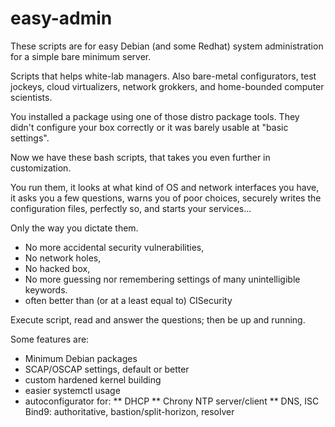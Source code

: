 # easy-admin
These scripts are for easy Debian (and some Redhat) system administration for a
simple bare minimum server.

Scripts that helps white-lab managers. Also bare-metal configurators, test jockeys, cloud virtualizers, network grokkers, and home-bounded computer scientists.

You installed a package using one of those distro package tools. They didn't configure your box correctly or it was barely usable at "basic settings".

Now we have these bash scripts, that takes you even further in customization.

You run them,
it looks at what kind of OS and network interfaces you have,
it asks you a few questions, warns you of poor choices,
securely writes the configuration files, perfectly so,
and starts your services...

Only the way you dictate them.

* No more accidental security vulnerabilities,
* No network holes,
* No hacked box,
* No more guessing nor remembering settings of many unintelligible keywords.
* often better than (or at a least equal to) CISecurity

Execute script, read and answer the questions; then be up and running.

Some features are:

* Minimum Debian packages
* SCAP/OSCAP settings, default or better
* custom hardened kernel building
* easier systemctl usage
* autoconfigurator for:
** DHCP
** Chrony NTP server/client
** DNS, ISC Bind9: authoritative, bastion/split-horizon, resolver

